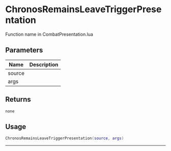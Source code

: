 # ChronosRemainsLeaveTriggerPresentation

Function name in CombatPresentation.lua

## Parameters

| Name   | Description |
| ------ | ----------- |
| source |             |
| args   |             |

## Returns

`none`

## Usage

```lua
ChronosRemainsLeaveTriggerPresentation(source, args)
```

---
